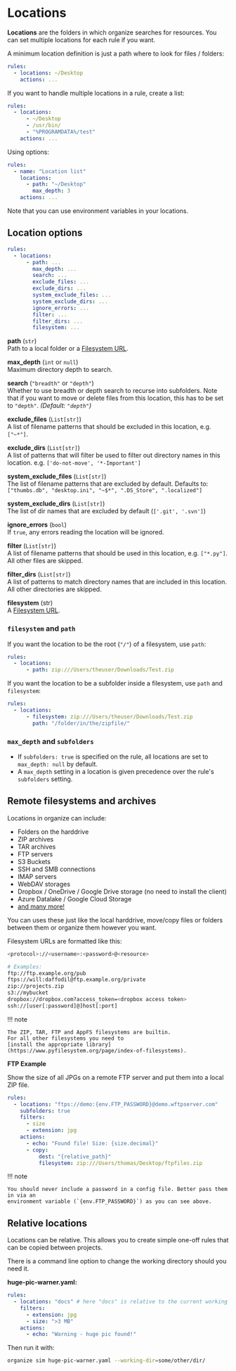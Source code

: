# Locations

**Locations** are the folders in which organize searches for resources.
You can set multiple locations for each rule if you want.

A minimum location definition is just a path where to look for files / folders:

```yml
rules:
  - locations: ~/Desktop
    actions: ...
```

If you want to handle multiple locations in a rule, create a list:

```yml
rules:
  - locations:
      - ~/Desktop
      - /usr/bin/
      - "%PROGRAMDATA%/test"
    actions: ...
```

Using options:

```yml
rules:
  - name: "Location list"
    locations:
      - path: "~/Desktop"
        max_depth: 3
    actions: ...
```

Note that you can use environment variables in your locations.

## Location options

```yml
rules:
  - locations:
      - path: ...
        max_depth: ...
        search: ...
        exclude_files: ...
        exclude_dirs: ...
        system_exclude_files: ...
        system_exclude_dirs: ...
        ignore_errors: ...
        filter: ...
        filter_dirs: ...
        filesystem: ...
```

**path** (`str`)<br>
Path to a local folder or a [Filesystem URL](#filesystems).

**max_depth** (`int` or `null`)<br>
Maximum directory depth to search.

**search** (`"breadth"` or `"depth"`)<br>
Whether to use breadth or depth search to recurse into subfolders. Note that if you
want to move or delete files from this location, this has to be set to `"depth"`.
_(Default: `"depth"`)_

**exclude_files** (`List[str]`)<br>
A list of filename patterns that should be excluded in this location, e.g. `["~*"]`.

**exclude_dirs** (`List[str]`)<br>
A list of patterns that will filter be used to filter out directory names in this location.
e.g. `['do-not-move', '*-Important']`

**system_exclude_files** (`List[str]`)<br>
The list of filename patterns that are excluded by default. Defaults to:
`["thumbs.db", "desktop.ini", "~$*", ".DS_Store", ".localized"]`

**system_exclude_dirs** (`List[str]`)<br>
The list of dir names that are excluded by default (`['.git', '.svn']`)

**ignore_errors** (`bool`)<br>
If `true`, any errors reading the location will be ignored.

**filter** (`List[str]`)<br>
A list of filename patterns that should be used in this location, e.g. `["*.py"]`.
All other files are skipped.

**filter_dirs** (`List[str]`)<br>
A list of patterns to match directory names that are included in this location.
All other directories are skipped.

**filesystem** (str)<br>
A [Filesystem URL](#filesystems).

### `filesystem` and `path`

If you want the location to be the root (`"/"`) of a filesystem, use `path`:

```yml
rules:
  - locations:
      - path: zip:///Users/theuser/Downloads/Test.zip
```

If you want the location to be a subfolder inside a filesystem, use `path` and `filesystem`:

```yml
rules:
  - locations:
      - filesystem: zip:///Users/theuser/Downloads/Test.zip
        path: "/folder/in/the/zipfile/"
```

### `max_depth` and `subfolders`

- If `subfolders: true` is specified on the rule, all locations are set to `max_depth: null`
  by default.
- A `max_depth` setting in a location is given precedence over the rule's `subfolders` setting.

## Remote filesystems and archives

Locations in organize can include:

- Folders on the harddrive
- ZIP archives
- TAR archives
- FTP servers
- S3 Buckets
- SSH and SMB connections
- IMAP servers
- WebDAV storages
- Dropbox / OneDrive / Google Drive storage (no need to install the client)
- Azure Datalake / Google Cloud Storage
- [and many more!](https://www.pyfilesystem.org/page/index-of-filesystems)

You can uses these just like the local harddrive, move/copy files or folders between
them or organize them however you want.

Filesystem URLs are formatted like this:

```sh
<protocol>://<username>:<password>@<resource>

# Examples:
ftp://ftp.example.org/pub
ftps://will:daffodil@ftp.example.org/private
zip://projects.zip
s3://mybucket
dropbox://dropbox.com?access_token=<dropbox access token>
ssh://[user[:password]@]host[:port]
```

!!! note

    The ZIP, TAR, FTP and AppFS filesystems are builtin.
    For all other filesystems you need to
    [install the appropriate library](https://www.pyfilesystem.org/page/index-of-filesystems).

**FTP Example**

Show the size of all JPGs on a remote FTP server and put them into a local ZIP file.

```yaml
rules:
  - locations: "ftps://demo:{env.FTP_PASSWORD}@demo.wftpserver.com"
    subfolders: true
    filters:
      - size
      - extension: jpg
    actions:
      - echo: "Found file! Size: {size.decimal}"
      - copy:
          dest: "{relative_path}"
          filesystem: zip:///Users/thomas/Desktop/ftpfiles.zip
```

!!! note

    You should never include a password in a config file. Better pass them in via an
    environment variable (`{env.FTP_PASSWORD}`) as you can see above.

## Relative locations

Locations can be relative. This allows you to create simple one-off rules that can be
copied between projects.

There is a command line option to change the working directory should you need it.

**huge-pic-warner.yaml:**

```yaml
rules:
  - locations: "docs" # here "docs" is relative to the current working dir
    filters:
      - extension: jpg
      - size: ">3 MB"
    actions:
      - echo: "Warning - huge pic found!"
```

Then run it with:

```sh
organize sim huge-pic-warner.yaml --working-dir=some/other/dir/
```
